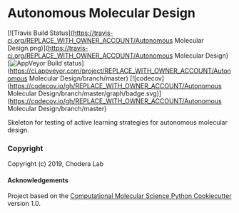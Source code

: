 Autonomous Molecular Design
==============================
[//]: # (Badges)
[![Travis Build Status](https://travis-ci.org/REPLACE_WITH_OWNER_ACCOUNT/Autonomous Molecular Design.png)](https://travis-ci.org/REPLACE_WITH_OWNER_ACCOUNT/Autonomous Molecular Design)
[![AppVeyor Build status](https://ci.appveyor.com/api/projects/status/REPLACE_WITH_APPVEYOR_LINK/branch/master?svg=true)](https://ci.appveyor.com/project/REPLACE_WITH_OWNER_ACCOUNT/Autonomous Molecular Design/branch/master)
[![codecov](https://codecov.io/gh/REPLACE_WITH_OWNER_ACCOUNT/Autonomous Molecular Design/branch/master/graph/badge.svg)](https://codecov.io/gh/REPLACE_WITH_OWNER_ACCOUNT/Autonomous Molecular Design/branch/master)

Skeleton for testing of active learning strategies for autonomous molecular design.

### Copyright

Copyright (c) 2019, Chodera Lab


#### Acknowledgements
 
Project based on the 
[Computational Molecular Science Python Cookiecutter](https://github.com/molssi/cookiecutter-cms) version 1.0.
